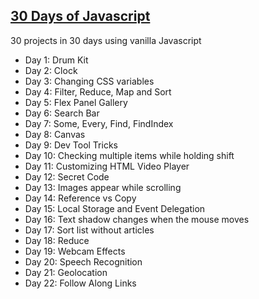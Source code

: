 <h2><a href= "https://javascript30.com/">30 Days of Javascript</a></h2>

30 projects in 30 days using vanilla Javascript

<ul>
<li> Day 1: Drum Kit </li>
<li> Day 2: Clock </li>
<li> Day 3: Changing CSS variables</li>
<li> Day 4: Filter, Reduce, Map and Sort</li>
<li> Day 5: Flex Panel Gallery</li>
<li> Day 6: Search Bar </li>
<li> Day 7: Some, Every, Find, FindIndex</li>
<li> Day 8: Canvas</li>
<li> Day 9: Dev Tool Tricks</li>
<li> Day 10: Checking multiple items while holding shift</li>
<li> Day 11: Customizing HTML Video Player </li>
<li> Day 12: Secret Code </li>
<li> Day 13: Images appear while scrolling</li>
<li> Day 14: Reference vs Copy</li>
<li> Day 15: Local Storage and Event Delegation</li>
<li> Day 16: Text shadow changes when the mouse moves</li>
<li> Day 17: Sort list without articles</li>
<li> Day 18: Reduce </li>
<li> Day 19: Webcam Effects </li>
<li> Day 20: Speech Recognition </li>
<li> Day 21: Geolocation </li>
<li> Day 22: Follow Along Links </li>
</ul>



